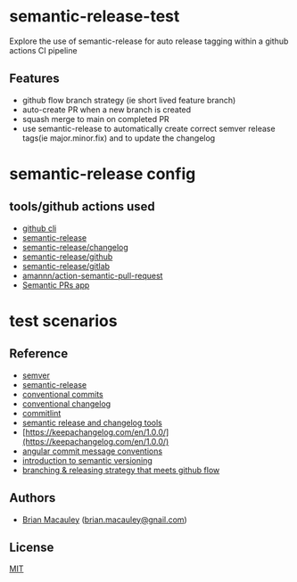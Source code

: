 # semantic-release-test
Explore the use of semantic-release for auto release tagging within a  github actions CI pipeline

## Features
- github flow branch strategy (ie short lived feature branch)
- auto-create PR when a new branch is created
- squash merge to main on completed PR
- use semantic-release to automatically create correct semver release tags(ie major.minor.fix) and to update the changelog


# semantic-release config





## tools/github actions used
- [github cli](https://cli.github.com/)
- [semantic-release](https://semantic-release.gitbook.io/semantic-release/)
- [semantic-release/changelog](https://github.com/semantic-release/changelog)
- [semantic-release/github](https://github.com/semantic-release/github)
- [semantic-release/gitlab](https://github.com/semantic-release/gitlab)
- [amannn/action-semantic-pull-request](https://github.com/amannn/action-semantic-pull-request)
- [Semantic PRs app](https://github.com/Ezard/semantic-prs)



# test scenarios



## Reference
- [semver](https://semver.org/)
- [semantic-release](https://github.com/semantic-release/semantic-release)
- [conventional commits](https://www.conventionalcommits.org/en/v1.0.0/)
- [conventional changelog](https://github.com/conventional-changelog)
- [commitlint](https://github.com/conventional-changelog/commitlint)
- [semantic release and changelog tools](https://www.nextrelease.io/kb/why-should-i-use-next-release/)
- [https://keepachangelog.com/en/1.0.0/](https://keepachangelog.com/en/1.0.0/)
- [angular commit message conventions ](https://github.com/angular/angular/blob/main/CONTRIBUTING.md)
- [introduction to semantic versioning](https://www.geeksforgeeks.org/introduction-semantic-versioning/)
- [branching & releasing strategy that meets github flow](https://medium.com/hackernoon/a-branching-and-releasing-strategy-that-fits-github-flow-be1b6c48eca2)



## Authors
* [Brian Macauley](https://github.com/bmacauley) (<brian.macauley@gnail.com>)

## License
[MIT](/LICENSE)